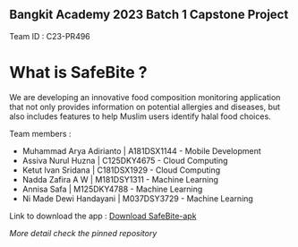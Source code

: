 ## Bangkit Academy 2023 Batch 1 Capstone Project

Team ID : C23-PR496 

# What is SafeBite ?
We are developing an innovative food composition monitoring application that not only provides information on potential allergies and diseases, but also includes features to help Muslim users identify halal food choices.

Team members :
- Muhammad Arya Adirianto | A181DSX1144 - Mobile Development
- Assiva Nurul Huzna      | C125DKY4675 - Cloud Computing
- Ketut Ivan Sridana      | C181DSX1929 - Cloud Computing
- Nadda Zafira A W        | M181DSY1311 - Machine Learning
- Annisa Safa             | M125DKY4788 - Machine Learning
- Ni Made Dewi Handayani  | M037DSY3729 - Machine Learning


Link to download the app : [Download SafeBite-apk](https://drive.google.com/file/d/1YmvomaIlE7i2Gk1pFA1JmqiQIyIKUawZ/view)

*More detail check the pinned repository*
